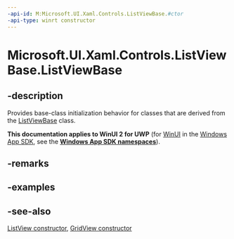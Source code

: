 ```yaml
---
-api-id: M:Microsoft.UI.Xaml.Controls.ListViewBase.#ctor
-api-type: winrt constructor
---
```


<!-- Method syntax
protected ListViewBase()
-->

# Microsoft.UI.Xaml.Controls.ListViewBase.ListViewBase

## -description
Provides base-class initialization behavior for classes that are derived from the [ListViewBase](listviewbase.md) class.

**This documentation applies to WinUI 2 for UWP** (for [WinUI](/windows/apps/winui/winui3/) in the [Windows App SDK](/windows/apps/windows-app-sdk/), see the **[Windows App SDK namespaces](/windows/windows-app-sdk/api/winrt/)**).

## -remarks

## -examples

## -see-also
[ListView constructor](listview_listview_1221375020.md), [GridView constructor](gridview_gridview_1221375020.md)
